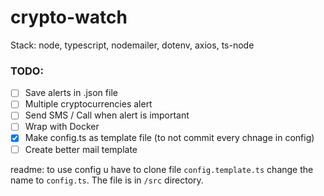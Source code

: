 # crypto-watch

Stack: node, typescript, nodemailer, dotenv, axios, ts-node

### TODO:

- [ ] Save alerts in .json file
- [ ] Multiple cryptocurrencies alert
- [ ] Send SMS / Call when alert is important
- [ ] Wrap with Docker
- [x] Make config.ts as template file (to not commit every chnage in config)
- [ ] Create better mail template

readme:
to use config u have to clone file `config.template.ts` change the name to `config.ts`. The file is in `/src` directory.
